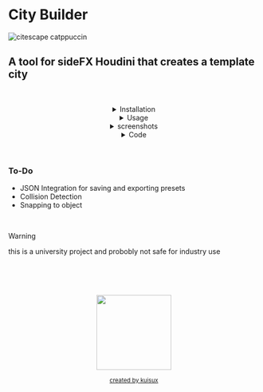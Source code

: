 # City Builder 



<!-- Image -->

![citescape catppuccin](https://github.com/JoeHarper-tech/VFX-6102-citybuilder/blob/main/pictures/cat_evening-sky.png?raw=true)

<!-- Title -->

## A tool for sideFX Houdini that creates a template city
&nbsp; <br>


<!-- Installation -->
<details align="center">
 <summary>Installation</summary>
    
 <p align="center">
  
 &nbsp; 
 ### Step one
 <img src="https://github.com/kuisux/VFX-6102-citybuilder/blob/main/pictures/installation/tut01.png?raw=true" width="500">\
 right click in the toolbar and click new tool <br>
 &nbsp; 
 ## 

 ### Step two
 <img src="https://github.com/kuisux/VFX-6102-citybuilder/blob/main/pictures/installation/step02.png?raw=true" width="500">\
 Fill in the Name and Label of the tool, add an icon aswell if you want :D <br>
 &nbsp; 
 ##
 
 ### Step three
 <img src="https://github.com/kuisux/VFX-6102-citybuilder/blob/main/pictures/installation/step03.png?raw=true" width="500">\
 Press the script tab, then paste the [script](https://github.com/kuisux/VFX-6102-citybuilder/blob/main/cityBuilder_v001.py) into the box <br>
 &nbsp; 
 ##


 ### Step four
 <img src="https://github.com/kuisux/VFX-6102-citybuilder/blob/main/pictures/installation/step04.png?raw=true" width="500">\
 Press the accpet button <br>
 &nbsp; 
 ##

</p>
</details>

<!-- Usage -->
<details align="center">
<summary>Usage</summary>


### Step One
<img src="https://github.com/kuisux/VFX-6102-citybuilder/blob/main/pictures/Usage/usageOne.png?raw=true" width="500">\
Press the tool from the tool shelf <br>
&nbsp;
##

### Step two
<img src="https://github.com/kuisux/VFX-6102-citybuilder/blob/main/pictures/Usage/usageTwo.png?raw=true" width="500">\
Fill in the window with the desired parameters <br>
&nbsp;
##
 
</details>

<!-- Screenshots -->
<details align="center">
<summary>screenshots</summary>

 
 &nbsp; 
 # https://vimeo.com/1083511970/2db81c0c89?share=copy
  &nbsp; 
 ## 
 <img src="https://github.com/kuisux/VFX-6102-citybuilder/blob/main/pictures/QlGYp.gif?raw=true" width="1000">\
 &nbsp; 
 ## 
 <img src="https://github.com/kuisux/VFX-6102-citybuilder/blob/main/pictures/1K1BP.png?raw=true" width="1000">\
 &nbsp; 
 ##
 <img src="https://github.com/kuisux/VFX-6102-citybuilder/blob/main/pictures/0Bnoj.png?raw=true" width="1000">\
 &nbsp; 
 ##

</details>

<!-- Code -->
<details align="center">
<summary>Code</summary>

<div align="center">
 
```python
# -----------------------------------------------------------------------------------------------#
#         ,-----.,--.  ,--.               ,-----.          ,--.,--.   ,--.                       #
#        '  .--./`--',-'  '-.,--. ,--.    |  |) /_ ,--.,--.`--'|  | ,-|  | ,---. ,--.--.         #
#        |  |    ,--.'-.  .-' \  '  /     |  .-.  \|  ||  |,--.|  |' .-. || .-. :|  .--'         #
#        '  '--'\|  |  |  |    \   '      |  '--' /'  ''  '|  ||  |\ `-' |\   --.|  |            #
#         `-----'`--'  `--'  .-'  /       `------'  `----' `--'`--' `---'  `----'`--'            #
#                            `---'                                                               #
# -----------------------------------------------------------------------------------------------#


from PySide2 import QtCore
from PySide2 import QtWidgets
from PySide2.QtWidgets import (
    QApplication,
    QWidget,
    QInputDialog,
    QLineEdit,
    QFileDialog,
)
import hou
import json
import os
import random
from re import X

# Constants
MY_OBJ = hou.node("/obj")
GEO = MY_OBJ.createNode("geo", "city")
MY_GEO = hou.node("/obj/city")
SUBNET = MY_GEO.createNode("subnet", "city")
MY_SUB = hou.node("/obj/city/city")
MERGE = MY_SUB.createNode("merge", "merge1")


class CityBuilder(QtWidgets.QWidget):
    def __init__(self, parent=None):

        # front end
        # ------------------------------------------------------------------------------------------------------------------
        # creating the vertical layout

        QtWidgets.QWidget.__init__(self, parent)
        self.setWindowTitle("City Builder")
        self.vBox = QtWidgets.QVBoxLayout()

        # ------------------------------------------------------------------------------------------------------------------
        # creating the widgets in the UI starting with building density

        # label
        hbox_building_density = QtWidgets.QHBoxLayout()
        self.label_building_density = QtWidgets.QLabel(
            "number of buildings"
        )
        self.label_building_density.setMinimumWidth(175)
        hbox_building_density.addWidget(self.label_building_density)

        # text box

        self.text_input_building_density = QtWidgets.QLineEdit(self)
        self.text_input_building_density.setMinimumWidth(175)
        hbox_building_density.addWidget(self.text_input_building_density)
        self.vBox.addLayout(hbox_building_density)

        # ------------------------------------------------------------------------------------------------------------------
        # max floors

        # label
        hbox_max_floors = QtWidgets.QHBoxLayout()
        self.label_max_floors = QtWidgets.QLabel(
            "maximum ammount of floors"
        )
        self.label_max_floors.setMinimumWidth(175)
        hbox_max_floors.addWidget(self.label_max_floors)

        # text box

        self.text_input_max_floors = QtWidgets.QLineEdit(self)
        self.text_input_max_floors.setMinimumWidth(175)
        hbox_max_floors.addWidget(self.text_input_max_floors)
        self.vBox.addLayout(hbox_max_floors)

        # ------------------------------------------------------------------------------------------------------------------
        # min floors

        # label
        hbox_min_floors = QtWidgets.QHBoxLayout()
        self.label_min_floors = QtWidgets.QLabel(
            "minimum ammount of floors"
        )
        self.label_min_floors.setMinimumWidth(175)
        hbox_min_floors.addWidget(self.label_min_floors)

        # text box
        self.text_input_min_floors = QtWidgets.QLineEdit(self)
        self.text_input_min_floors.setMinimumWidth(175)
        hbox_min_floors.addWidget(self.text_input_min_floors)
        self.vBox.addLayout(hbox_min_floors)

        # ------------------------------------------------------------------------------------------------------------------
        # location

        # label
        hbox_location = QtWidgets.QHBoxLayout()
        self.label_location = QtWidgets.QLabel(
            "city coordinates"
        )
        self.label_location.setMinimumWidth(175)
        hbox_location.addWidget(self.label_location)

        # X location
        self.text_input_location_X = QtWidgets.QLineEdit(self)
        self.text_input_location_X.setMinimumWidth(50)

        # Y Location
        self.text_input_location_Y = QtWidgets.QLineEdit(self)
        self.text_input_location_Y.setMinimumWidth(50)

        # Z Location
        self.text_input_location_Z = QtWidgets.QLineEdit(self)
        self.text_input_location_Z.setMinimumWidth(50)

        hbox_location.addWidget(self.text_input_location_X)
        hbox_location.addWidget(self.text_input_location_Y)
        hbox_location.addWidget(self.text_input_location_Z)
        self.vBox.addLayout(hbox_location)

        # ------------------------------------------------------------------------------------------------------------------
        # snap to ground
# Label
        '''
        hbox_snap = QtWidgets.QHBoxLayout()
        self.label_snap = QtWidgets.QLabel(
            "snap to ground?"
            )
        self.label_snap.setMinimumWidth(25)
        hbox_snap.addWidget(self.label_snap)

#check box
        self.check_box_snap = QtWidgets.QCheckBox()
        self.check_box_snap.setMinimumWidth(25)
        hbox_snap.addWidget(self.check_box_snap)
        self.vBox.addLayout(hbox_snap)     
   
#label
        hbox_snap_menu = QtWidgets.QHBoxLayout()
        self.ddl_label = QtWidgets.QLabel(
            "object to snap to"
        )
        self.ddl_label.setMinimumWidth(175)
        hbox_snap_menu.addWidget(self.ddl_label)
        
#drop down
        self.dd_snap = QtWidgets.QComboBox()
        self.dd_snap.addItem("None")
        self.dd_snap.addItem("One")
        self.dd_snap.addItem("two")
        self.dd_snap.setMinimumWidth(175)
        hbox_snap_menu.addWidget(self.dd_snap)
        self.vBox.addLayout(hbox_snap_menu)

        '''
        # -------------------------------------------------------------------------------------------------------------------
        # display stats
        
        # label
        hbox_stats = QtWidgets.QHBoxLayout()
        self.label_stats = QtWidgets.QLabel(
            "display stats?"
            )
        self.label_stats.setMinimumWidth(25)
        hbox_stats.addWidget(self.label_stats)

        # check box
        self.check_box_stats = QtWidgets.QCheckBox()
        self.check_box_stats.setMinimumWidth(25)
        hbox_stats.addWidget(self.check_box_stats)
        self.vBox.addLayout(hbox_stats)     
        # ------------------------------------------------------------------------------------------------------------------
        # presets

        # buttons
        hbox_presets = QtWidgets.QHBoxLayout()
        self.load_preset_btn = QtWidgets.QPushButton("Load Preset", self)
        self.save_preset_btn = QtWidgets.QPushButton("Save Preset", self)
        hbox_presets.addWidget(self.load_preset_btn)
        hbox_presets.addWidget(self.save_preset_btn)
        self.load_preset_btn.clicked.connect(self.load_preset)
        self.save_preset_btn.clicked.connect(self.save_preset)
        self.vBox.addLayout(hbox_presets)

        # -------------------------------------------------------------------------------------------------------------------
        # placeholders

        self.text_input_building_density.setPlaceholderText(
            "100"
        )
        self.text_input_max_floors.setPlaceholderText(
            "50"
        )
        self.text_input_min_floors.setPlaceholderText(
            "25"
        )
        self.text_input_location_X.setPlaceholderText(
            "0"
        )
        self.text_input_location_Y.setPlaceholderText(
            "0"
        )
        self.text_input_location_Z.setPlaceholderText(
            "0"
        )

        # -------------------------------------------------------------------------------------------------------------------
        # build project
        hbox_build_project = QtWidgets.QHBoxLayout()
        self.build_project_btn = QtWidgets.QPushButton("Build", self)
        self.build_project_btn.clicked.connect(self.build_project)
        hbox_build_project.addWidget(self.build_project_btn)
        self.vBox.addLayout(hbox_build_project)

        

        # -------------------------------------------------------------------------------------------------------------------
        # set layout
        self.setLayout(self.vBox)

    # -------------------------------------------------------------------------------------------------------------------
    # load preset
    def load_preset(self):
        options = QFileDialog.Options()
        options |= QFileDialog.DontUseNativeDialog
        load_file_name, _ = QFileDialog.getOpenFileName(
            self,
            "Load Preset",
            "",
            "JSON Files (*.json);;YAML Files (*.yaml);; All Files (*)",
            options=options,
        )
        if load_file_name:
                with open(load_file_name, "r") as f:
                    preset_data = json.load(f)

                self.text_input_building_density.setText(
                    preset_data.get("building_density", "")
                )
                self.text_input_max_floors.setText(
                    preset_data.get("max_floors", "")
                )
                self.text_input_min_floors.setText(
                    preset_data.get("min_floors", "")
                )
                self.text_input_location_X.setText(
                    preset_data.get("location_X", "")
                )
                self.text_input_location_Y.setText(
                    preset_data.get("location_Y", "")
                )
                self.text_input_location_Z.setText(
                    preset_data.get("location_Z", "")
                )

                print(f"Preset loaded successfully from: {load_file_name}")


    # -------------------------------------------------------------------------------------------------------------------
    # save Preset
    def save_preset(self):
        self.load_file_nameDialog()

    def load_file_nameDialog(self):
        options = QFileDialog.Options()
        options |= QFileDialog.DontUseNativeDialog
        save_file_name, _ = QFileDialog.getSaveFileName(
            self,
            "Save Preset",
            "City_Builder-Preset",
            "JSON Files (*.json);;YAML Files (*.yaml);; All Files (*)",
            options=options,
        )
        if save_file_name:
            print(save_file_name)

        if save_file_name:
            if not save_file_name.lower().endswith(".json"):
                save_file_name += ".json"

            preset_data = {
                "building_density": self.text_input_building_density.text(),
                "max_floors": self.text_input_max_floors.text(),
                "min_floors": self.text_input_min_floors.text(),
                "location_X": self.text_input_location_X.text(),
                "location_Y": self.text_input_location_Y.text(),
                "location_Z": self.text_input_location_Z.text(),
            }

            with open(save_file_name, "w") as f:
                json.dump(preset_data, f, indent=4)
            print(f"Preset saved successfully to: {save_file_name}")


    def build_project(self):
        # -------------------------------------------------------------------------------------------------------------------
        # back end

        # variable
        building_density = int(self.text_input_building_density.text())
        max_floors = int(self.text_input_max_floors.text())
        min_floors = int(self.text_input_min_floors.text())
        location_X = int(self.text_input_location_X.text())
        location_Y = int(self.text_input_location_Y.text())
        location_Z = int(self.text_input_location_Z.text())
        times_ran = 0
        lower_floor_height = 2.7
        higher_floor_height = 3.5
        placed_buildings = []

        # collision detection Function
        def collision_detection(new_min_x, new_max_x, new_min_z, new_max_z):
            for min_x, max_x, min_z, max_z in placed_buildings:
                if (
                    new_min_x < max_x
                    and new_max_x > min_x
                    and new_min_z < max_z
                    and new_max_z > min_z
                ):
                    return True
            return False

        for i in range(int(building_density)):

        # collision detection check
            for i in range(100):
                width_X = random.randint(8, 12)
                width_Z = random.randint(8, 12)
                lower_translate_X = random.randint(-100, 100)
                lower_translate_Z = random.randint(-100, 100)
                min_x = location_X + lower_translate_X - width_X / 2
                max_x = location_X + lower_translate_X + width_X / 2
                min_z = location_Z + lower_translate_Z - width_Z / 2
                max_z = location_Z + lower_translate_Z + width_Z / 2

                # Fix collision
                if not collision_detection(min_x, max_x, min_z, max_z):
                    placed_buildings.append(
                        (min_x, max_x, min_z, max_z)
                    )
                    break
                else:
                    continue

            # object creation
            times_ran += 1
            box = MY_SUB.createNode("box", f"building{times_ran}")
            transform = MY_SUB.createNode("xform", f"tranform{times_ran}")
            transform.setInput(0, box)
            random_floors = random.randint((int(min_floors)), (int(max_floors)))
            random_floor_height = random.uniform(
                lower_floor_height, higher_floor_height
            )
            box_height = random_floor_height * random_floors

            # define parameters 
            box_translate_X = transform.parm("tx")
            box_translate_Y = transform.parm("ty")
            box_translate_Z = transform.parm("tz")
            box_heightY = transform.parm("sy")
            box_width_X = transform.parm("sx")
            box_width_Z = transform.parm("sz")#   

            # set parameters
            box_translate_X.set(int(location_X) + lower_translate_X)
            box_translate_Z.set(int(location_Y) + lower_translate_Z)
            box_translate_Y.set(int(location_Y) + (int(box_height) / 2))
            box_width_X.set(width_X)
            box_width_Z.set(width_Z)
            box_heightY.set(box_height)

            MERGE.setInput(times_ran, transform)
            box.setInput(0, MY_SUB.indirectInputs()[0])
            
        # Test Features
        #print("test")                                       
        #print(random_floors)

        if self.check_box_stats.isChecked():
            # Display the stats in the console
            print (times_ran, "buildings created")
            print("Max Floors:", max_floors)
            print("Min Floors:", min_floors)
            print("Location X:", location_X)
            print("Location Y:", location_Y)



dialog = CityBuilder()
dialog.show()
"""
             )  
          ( /(  
   (      )\()) 
   )\    ((_)\  
  ((_)    _((_) 
 _ | |   | || | 
| || | _ | __ | 
 \__/ (_)|_||_| 
"""
          
```
</div>

</details>

 &nbsp; <br>

### To-Do <br>
   - JSON Integration for saving and exporting presets <br>
   - Collision Detection <br>
   - Snapping to object <br>

<!-- Warning -->
 &nbsp; <br>
> [!WARNING]
> this is a university project and probobly not safe for industry use



<!-- Logo -->

 &nbsp; <br>
 &nbsp; <br>
 &nbsp; <br>
 
<div align="center">
<img src="https://github.com/kuisux/VFX-6102-citybuilder/blob/main/pictures/KuiLogo.png?raw=true" width="150"> <br>

<sub>[created by kuisux](https://github.com/kuisux)</sub>
</div>

